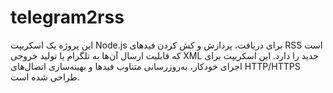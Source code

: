 # telegram2rss
این پروژه یک اسکریپت Node.js برای دریافت، پردازش و کش کردن فیدهای RSS است که قابلیت ارسال آن‌ها به تلگرام یا تولید خروجی XML جدید را دارد. این اسکریپت برای اجرای خودکار، به‌روزرسانی متناوب فیدها و بهینه‌سازی اتصال‌های HTTP/HTTPS طراحی شده است.
